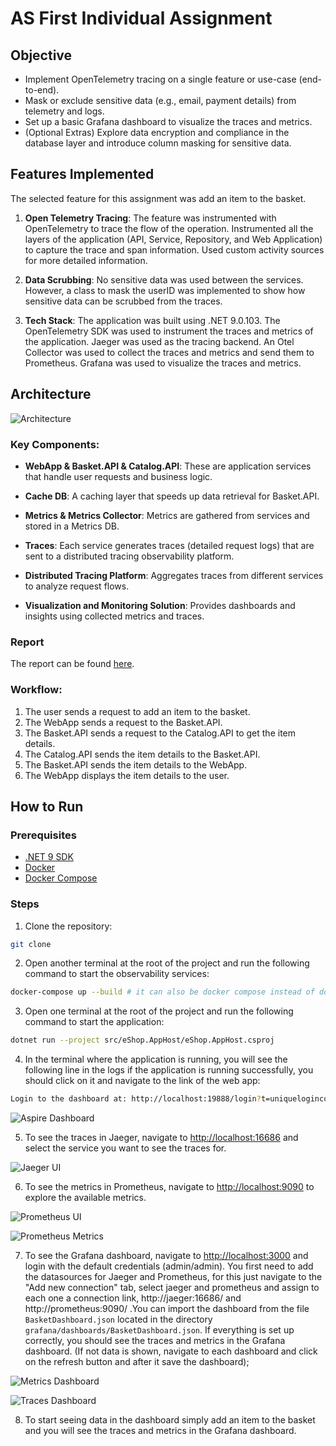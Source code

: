 # AS First Individual Assignment

## Objective

- Implement OpenTelemetry tracing on a single feature or use-case (end-to-end).
- Mask or exclude sensitive data (e.g., email, payment details) from telemetry and logs.
- Set up a basic Grafana dashboard to visualize the traces and metrics.
- (Optional Extras) Explore data encryption and compliance in the database layer and introduce column masking for sensitive data.

## Features Implemented

The selected feature for this assignment was add an item to the basket.

1. **Open Telemetry Tracing**: The feature was instrumented with OpenTelemetry to trace the flow of the operation. Instrumented all the layers of the application (API, Service, Repository, and Web Application) to capture the trace and span information. Used custom activity sources for more detailed information.

2. **Data Scrubbing**: No sensitive data was used between the services. However, a class to mask the userID was implemented to show how sensitive data can be scrubbed from the traces.

3. **Tech Stack**: The application was built using .NET 9.0.103. The OpenTelemetry SDK was used to instrument the traces and metrics of the application. Jaeger was used as the tracing backend. An Otel Collector was used to collect the traces and metrics and send them to Prometheus. Grafana was used to visualize the traces and metrics.

## Architecture

![Architecture](./img/AS_Individual_Assignment_architecture.png)

### Key Components:

- **WebApp & Basket.API & Catalog.API**: These are application services that handle user requests and business logic.

- **Cache DB**: A caching layer that speeds up data retrieval for Basket.API.

- **Metrics & Metrics Collector**: Metrics are gathered from services and stored in a Metrics DB.

- **Traces**: Each service generates traces (detailed request logs) that are sent to a distributed tracing observability platform.

- **Distributed Tracing Platform**: Aggregates traces from different services to analyze request flows.

- **Visualization and Monitoring Solution**: Provides dashboards and insights using collected metrics and traces.

### Report

The report can be found [here](./docs/AS_1st_Assigment_report.pdf).

### Workflow:

1. The user sends a request to add an item to the basket.
2. The WebApp sends a request to the Basket.API.
3. The Basket.API sends a request to the Catalog.API to get the item details.
4. The Catalog.API sends the item details to the Basket.API.
5. The Basket.API sends the item details to the WebApp.
6. The WebApp displays the item details to the user.

## How to Run

### Prerequisites

- [.NET 9 SDK](https://dot.net/download?cid=eshop)
- [Docker](https://docs.docker.com/engine/install/)
- [Docker Compose](https://docs.docker.com/compose/install/)

### Steps

1. Clone the repository:

```bash
git clone
```

2. Open another terminal at the root of the project and run the following command to start the observability services:

```bash
docker-compose up --build # it can also be docker compose instead of docker-compose depending on the version
```

3. Open one terminal at the root of the project and run the following command to start the application:

```bash
dotnet run --project src/eShop.AppHost/eShop.AppHost.csproj
```

4. In the terminal where the application is running, you will see the following line in the logs if the application is running successfully, you should click on it and navigate to the link of the web app:

```bash
Login to the dashboard at: http://localhost:19888/login?t=uniquelogincodeforyou
```

![Aspire Dashboard](./img/aspire_dashboard.png)

5. To see the traces in Jaeger, navigate to [http://localhost:16686](http://localhost:16686) and select the service you want to see the traces for.

![Jaeger UI](./img/jaeger_ui.png)

6. To see the metrics in Prometheus, navigate to [http://localhost:9090](http://localhost:9090) to explore the available metrics.

![Prometheus UI](./img/prometheus_ui.png)

![Prometheus Metrics](./img/prometheus_ui_metrics.png)

7. To see the Grafana dashboard, navigate to [http://localhost:3000](http://localhost:3000) and login with the default credentials (admin/admin). You first need to add the datasources for Jaeger and Prometheus, for this just navigate to the "Add new connection" tab, select jaeger and prometheus and assign to each one a connection link, http://jaeger:16686/ and http://prometheus:9090/ .You can import the dashboard from the file `BasketDashboard.json` located in the directory `grafana/dashboards/BasketDashboard.json`. If everything is set up correctly, you should see the traces and metrics in the Grafana dashboard. (If not data is shown, navigate to each dashboard and click on the refresh button and after it save the dashboard);

![Metrics Dashboard](./img/metrics_visualizations.png)

![Traces Dashboard](./img/traces_visualizations.png)

8. To start seeing data in the dashboard simply add an item to the basket and you will see the traces and metrics in the Grafana dashboard.

